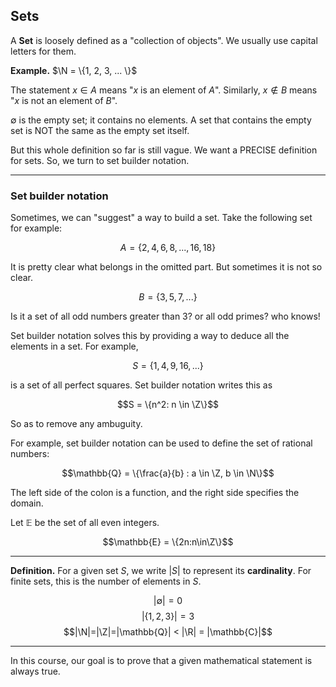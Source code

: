 ## Sets

A **Set** is loosely defined as a "collection of objects". We usually use capital letters for them.

**Example.** $\N = \{1, 2, 3, ... \}$

The statement $x \in A$ means "$x$ is an element of $A$". Similarly, $x \not\in B$ means "$x$ is not an element of $B$".

$\emptyset$ is the empty set; it contains no elements. A set that contains the empty set is NOT the same as the empty set itself.

But this whole definition so far is still vague. We want a PRECISE definition for sets. So, we turn to set builder notation.

---

### Set builder notation

Sometimes, we can "suggest" a way to build a set. Take the following set for example:

$$A = \{2, 4, 6, 8, ..., 16, 18 \}$$

It is pretty clear what belongs in the omitted part. But sometimes it is not so clear. 

$$B = \{3, 5, 7, ... \}$$

Is it a set of all odd numbers greater than 3? or all odd primes? who knows!

Set builder notation solves this by providing a way to deduce all the elements in a set. For example,

$$S = \{1, 4, 9, 16, ... \}$$

is a set of all perfect squares. Set builder notation writes this as 

$$S = \{n^2: n \in \Z\}$$

So as to remove any ambuguity.

For example, set builder notation can be used to define the set of rational numbers:

$$\mathbb{Q} = \{\frac{a}{b} : a \in \Z, b \in \N\}$$

The left side of the colon is a function, and the right side specifies the domain.

Let $\mathbb{E}$ be the set of all even integers.

$$\mathbb{E} = \{2n:n\in\Z\}$$

---

**Definition.** For a given set $S$, we write $|S|$ to represent its **cardinality**. For finite sets, this is the number of elements in $S$.

$$|\emptyset| = 0$$
$$|\{1, 2, 3\}| = 3$$
$$|\N|=|\Z|=|\mathbb{Q}| < |\R| = |\mathbb{C}|$$

---

In this course, our goal is to prove that a given mathematical statement is always true.

